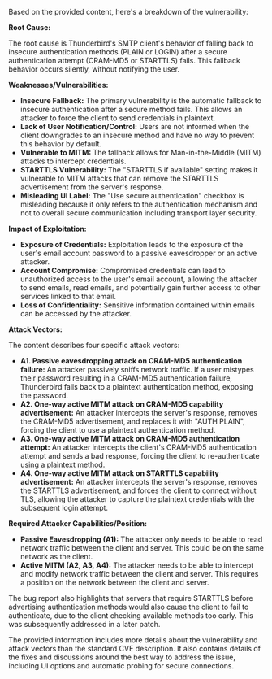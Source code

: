 Based on the provided content, here's a breakdown of the vulnerability:

**Root Cause:**

The root cause is Thunderbird's SMTP client's behavior of falling back to insecure authentication methods (PLAIN or LOGIN) after a secure authentication attempt (CRAM-MD5 or STARTTLS) fails. This fallback behavior occurs silently, without notifying the user.

**Weaknesses/Vulnerabilities:**

*   **Insecure Fallback:** The primary vulnerability is the automatic fallback to insecure authentication after a secure method fails. This allows an attacker to force the client to send credentials in plaintext.
*   **Lack of User Notification/Control:** Users are not informed when the client downgrades to an insecure method and have no way to prevent this behavior by default.
*   **Vulnerable to MITM:** The fallback allows for Man-in-the-Middle (MITM) attacks to intercept credentials.
*   **STARTTLS Vulnerability:** The "STARTTLS if available" setting makes it vulnerable to MITM attacks that can remove the STARTTLS advertisement from the server's response.
*   **Misleading UI Label:**  The "Use secure authentication" checkbox is misleading because it only refers to the authentication mechanism and not to overall secure communication including transport layer security.

**Impact of Exploitation:**

*   **Exposure of Credentials:**  Exploitation leads to the exposure of the user's email account password to a passive eavesdropper or an active attacker.
*   **Account Compromise:**  Compromised credentials can lead to unauthorized access to the user's email account, allowing the attacker to send emails, read emails, and potentially gain further access to other services linked to that email.
*   **Loss of Confidentiality:**  Sensitive information contained within emails can be accessed by the attacker.

**Attack Vectors:**

The content describes four specific attack vectors:

*   **A1. Passive eavesdropping attack on CRAM-MD5 authentication failure:** An attacker passively sniffs network traffic. If a user mistypes their password resulting in a CRAM-MD5 authentication failure, Thunderbird falls back to a plaintext authentication method, exposing the password.
*   **A2. One-way active MITM attack on CRAM-MD5 capability advertisement:** An attacker intercepts the server's response, removes the CRAM-MD5 advertisement, and replaces it with "AUTH PLAIN", forcing the client to use a plaintext authentication method.
*   **A3. One-way active MITM attack on CRAM-MD5 authentication attempt:** An attacker intercepts the client's CRAM-MD5 authentication attempt and sends a bad response, forcing the client to re-authenticate using a plaintext method.
*  **A4. One-way active MITM attack on STARTTLS capability advertisement:** An attacker intercepts the server's response, removes the STARTTLS advertisement, and forces the client to connect without TLS, allowing the attacker to capture the plaintext credentials with the subsequent login attempt.

**Required Attacker Capabilities/Position:**

*   **Passive Eavesdropping (A1):** The attacker only needs to be able to read network traffic between the client and server. This could be on the same network as the client.
*   **Active MITM (A2, A3, A4):** The attacker needs to be able to intercept and modify network traffic between the client and server. This requires a position on the network between the client and server.

The bug report also highlights that servers that require STARTTLS before advertising authentication methods would also cause the client to fail to authenticate, due to the client checking available methods too early. This was subsequently addressed in a later patch.

The provided information includes more details about the vulnerability and attack vectors than the standard CVE description. It also contains details of the fixes and discussions around the best way to address the issue, including UI options and automatic probing for secure connections.